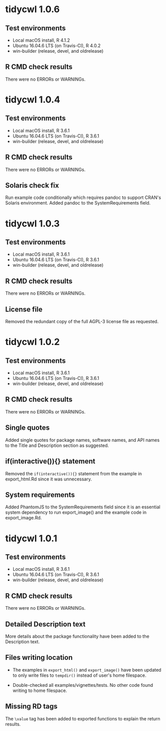 # tidycwl 1.0.6

## Test environments

- Local macOS install, R 4.1.2
- Ubuntu 16.04.6 LTS (on Travis-CI), R 4.0.2
- win-builder (release, devel, and oldrelease)

## R CMD check results

There were no ERRORs or WARNINGs.

# tidycwl 1.0.4

## Test environments

- Local macOS install, R 3.6.1
- Ubuntu 16.04.6 LTS (on Travis-CI), R 3.6.1
- win-builder (release, devel, and oldrelease)

## R CMD check results

There were no ERRORs or WARNINGs.

## Solaris check fix

Run example code conditionally which requires pandoc to support CRAN's Solaris environment. Added pandoc to the SystemRequirements field.

# tidycwl 1.0.3

## Test environments

- Local macOS install, R 3.6.1
- Ubuntu 16.04.6 LTS (on Travis-CI), R 3.6.1
- win-builder (release, devel, and oldrelease)

## R CMD check results

There were no ERRORs or WARNINGs.

## License file

Removed the redundant copy of the full AGPL-3 license file as requested.

# tidycwl 1.0.2

## Test environments

- Local macOS install, R 3.6.1
- Ubuntu 16.04.6 LTS (on Travis-CI), R 3.6.1
- win-builder (release, devel, and oldrelease)

## R CMD check results

There were no ERRORs or WARNINGs.

## Single quotes

Added single quotes for package names, software names, and API names to the Title and Description section as suggested.

## if(interactive()){} statement

Removed the `if(interactive()){}` statement from the example in export_html.Rd since it was unnecessary.

## System requirements

Added PhantomJS to the SystemRequirements field since it is an essential system dependency to run export_image() and the example code in export_image.Rd.

# tidycwl 1.0.1

## Test environments

- Local macOS install, R 3.6.1
- Ubuntu 16.04.6 LTS (on Travis-CI), R 3.6.1
- win-builder (release, devel, and oldrelease)

## R CMD check results

There were no ERRORs or WARNINGs.

## Detailed Description text

More details about the package functionality have been added to the Description text.

## Files writing location

- The examples in `export_html()` and `export_image()` have been updated to only write files to `tempdir()` instead of user's home filespace.

- Double-checked all examples/vignettes/tests. No other code found writing to home filespace.

## Missing RD tags

The `\value` tag has been added to exported functions to explain the return results.
